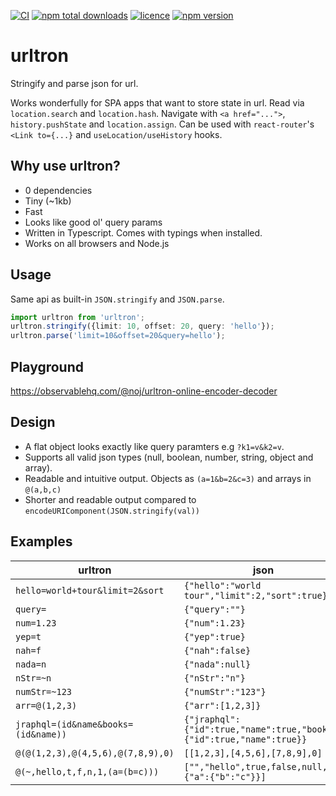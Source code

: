 [![CI](https://github.com/recurrency/urltron/actions/workflows/ci.yml/badge.svg?branch=main)](https://github.com/nojvek/urltron/actions/workflows/ci.yml)
[![npm total downloads](https://img.shields.io/npm/dt/urltron.svg?maxAge=2592000)](https://www.npmjs.com/package/urltron)
[![licence](https://img.shields.io/npm/l/urltron.svg?maxAge=2592000)](https://github.com/nojvek/urltron)
[![npm version](https://img.shields.io/npm/v/urltron.svg)](https://www.npmjs.com/package/urltron)

# urltron

Stringify and parse json for url.

Works wonderfully for SPA apps that want to store state in url. Read via `location.search` and `location.hash`. Navigate with `<a href="...">`, `history.pushState` and `location.assign`. Can be used with `react-router`'s `<Link to={...}` and `useLocation/useHistory` hooks.

## Why use urltron?

- 0 dependencies
- Tiny (~1kb)
- Fast
- Looks like good ol' query params
- Written in Typescript. Comes with typings when installed.
- Works on all browsers and Node.js

## Usage

Same api as built-in `JSON.stringify` and `JSON.parse`.

```ts
import urltron from 'urltron';
urltron.stringify({limit: 10, offset: 20, query: 'hello'});
urltron.parse('limit=10&offset=20&query=hello');
```

## Playground
https://observablehq.com/@noj/urltron-online-encoder-decoder

## Design

- A flat object looks exactly like query paramters e.g `?k1=v&k2=v`.
- Supports all valid json types (null, boolean, number, string, object and array).
- Readable and intuitive output. Objects as `(a=1&b=2&c=3)` and arrays in `@(a,b,c)`
- Shorter and readable output compared to `encodeURIComponent(JSON.stringify(val))`

## Examples

| urltron                             | json                                                                 |
| ----------------------------------- | -------------------------------------------------------------------- |
| `hello=world+tour&limit=2&sort`     | `{"hello":"world tour","limit":2,"sort":true}`                       |
| `query=`                            | `{"query":""}`                                                       |
| `num=1.23`                          | `{"num":1.23}`                                                       |
| `yep=t`                             | `{"yep":true}`                                                       |
| `nah=f`                             | `{"nah":false}`                                                      |
| `nada=n`                            | `{"nada":null}`                                                      |
| `nStr=~n`                           | `{"nStr":"n"}`                                                       |
| `numStr=~123`                       | `{"numStr":"123"}`                                                   |
| `arr=@(1,2,3)`                      | `{"arr":[1,2,3]}`                                                    |
| `jraphql=(id&name&books=(id&name))` | `{"jraphql":{"id":true,"name":true,"books":{"id":true,"name":true}}` |
| `@(@(1,2,3),@(4,5,6),@(7,8,9),0)`   | `[[1,2,3],[4,5,6],[7,8,9],0]`                                        |
| `@(~,hello,t,f,n,1,(a=(b=c)))`      | `["","hello",true,false,null,1,{"a":{"b":"c"}}]`                     |
